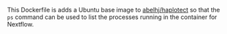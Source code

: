 This Dockerfile is adds a Ubuntu base image to [abelhj/haplotect](https://hub.docker.com/r/abelhj/haplotect) so that the `ps` command can be used to list the processes running in the container for Nextflow.